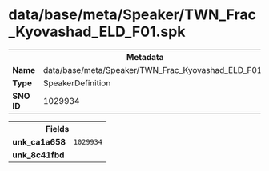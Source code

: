 <h1>data/base/meta/Speaker/TWN_Frac_Kyovashad_ELD_F01.spk</h1><table><tr><th colspan="100%">Metadata</th></tr><tr><td><b>Name</b></td><td>data/base/meta/Speaker/TWN_Frac_Kyovashad_ELD_F01.spk</td></tr><tr><td><b>Type</b></td><td>SpeakerDefinition</td></tr><tr><td><b>SNO ID</b></td><td>1029934</td></tr></table>

<table><tr><th colspan="100%">Fields</th></tr><tr><td><b>unk_ca1a658</b></td><td><code>1029934</code></td></tr><tr><td><b>unk_8c41fbd</b></td><td></td></tr></table>

